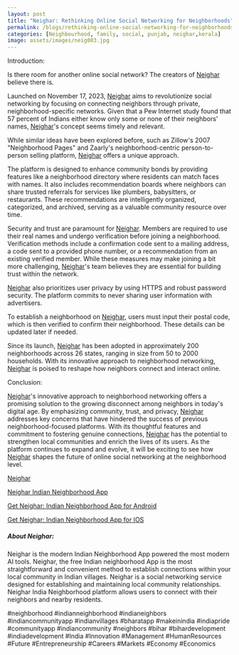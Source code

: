 ```yaml
---
layout: post
title: "Neighar: Rethinking Online Social Networking for Neighborhoods"
permalink: /blogs/rethinking-online-social-networking-for-neighborhoods
categories: [Neighbourhood, family, social, punjab, neighar,kerala]
image: assets/images/neig003.jpg
---
```



Introduction:

Is there room for another online social network? The creators of [Neighar](https://neighar.com/download) believe there is.

Launched on November 17, 2023, [Neighar](https://neighar.com/download) aims to revolutionize social networking by focusing on connecting neighbors through private, neighborhood-specific networks. Given that a Pew Internet study found that 57 percent of Indians either know only some or none of their neighbors' names, [Neighar](https://neighar.com/download)'s concept seems timely and relevant.

While similar ideas have been explored before, such as Zillow's 2007 "Neighborhood Pages" and Zaarly's neighborhood-centric person-to-person selling platform, [Neighar](https://neighar.com/download) offers a unique approach.

The platform is designed to enhance community bonds by providing features like a neighborhood directory where residents can match faces with names. It also includes recommendation boards where neighbors can share trusted referrals for services like plumbers, babysitters, or restaurants. These recommendations are intelligently organized, categorized, and archived, serving as a valuable community resource over time.

Security and trust are paramount for [Neighar](https://neighar.com/download). Members are required to use their real names and undergo verification before joining a neighborhood. Verification methods include a confirmation code sent to a mailing address, a code sent to a provided phone number, or a recommendation from an existing verified member. While these measures may make joining a bit more challenging, [Neighar](https://neighar.com/download)'s team believes they are essential for building trust within the network.

[Neighar](https://neighar.com/download) also prioritizes user privacy by using HTTPS and robust password security. The platform commits to never sharing user information with advertisers.

To establish a neighborhood on [Neighar](https://neighar.com/download), users must input their postal code, which is then verified to confirm their neighborhood. These details can be updated later if needed.

Since its launch, [Neighar](https://neighar.com/download) has been adopted in approximately 200 neighborhoods across 26 states, ranging in size from 50 to 2000 households. With its innovative approach to neighborhood networking, [Neighar](https://neighar.com/download) is poised to reshape how neighbors connect and interact online.

Conclusion:

[Neighar](https://neighar.com/download)'s innovative approach to neighborhood networking offers a promising solution to the growing disconnect among neighbors in today's digital age. By emphasizing community, trust, and privacy, [Neighar](https://neighar.com/download) addresses key concerns that have hindered the success of previous neighborhood-focused platforms. With its thoughtful features and commitment to fostering genuine connections, [Neighar](https://neighar.com/download) has the potential to strengthen local communities and enrich the lives of its users. As the platform continues to expand and evolve, it will be exciting to see how [Neighar](https://neighar.com/download) shapes the future of online social networking at the neighborhood level.

[Neighar](https://www.neighar.com)

[Neighar Indian Neighborhood App](https://neighar.com/download)

[Get Neighar: Indian Neighborhood App for Android](https://play.google.com/store/apps/details?id=com.neighar.app)

[Get Neighar: Indian Neighborhood App for IOS](https://apps.apple.com/us/app/neighar-india-neighborhood-app/id6471035218)

##### About Neighar:

Neighar is the modern Indian Neighborhood App powered the most modern AI tools. Neighar, the free Indian neighborhood App is the most straightforward and convenient method to establish connections within your local community in Indian villages. Neighar is a social networking service designed for establishing and maintaining local community relationships. Neighar India Neighborhood platform allows users to connect with their neighbors and nearby residents.

#neighborhood #indianneighborhood #indianeighbors #indiancommunityapp #indianvillages #bharatapp #makeinindia #indiapride #communityapp #indiancommunity #neighbors #bihar #bihardevelopment #indiadevelopment #India #Innovation #Management #HumanResources #Future #Entrepreneurship #Careers #Markets #Economy #Economics